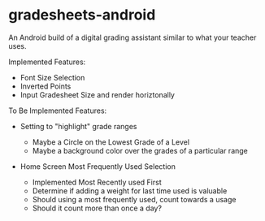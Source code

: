 gradesheets-android
===================

An Android build of a digital grading assistant similar to what your teacher uses.

Implemented Features:
- Font Size Selection
- Inverted Points
- Input Gradesheet Size and render horiztonally

To Be Implemented Features:
- Setting to "highlight" grade ranges
	- Maybe a Circle on the Lowest Grade of a Level
	- Maybe a background color over the grades of a particular range
	
- Home Screen Most Frequently Used Selection
	- Implemented Most Recently used First
	- Determine if adding a weight for last time used is valuable
	- Should using a most frequently used, count towards a usage
	- Should it count more than once a day?